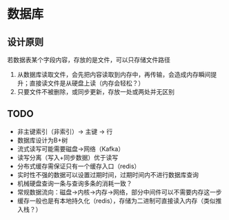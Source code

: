 # 数据库

## 设计原则

若数据表某个字段内容，存放的是文件，可以只存储文件路径

1. 从数据库读取文件，会先把内容读取到内存中，再传输，会造成内存瞬间提升；直接读文件是从硬盘上读（内存会轻松？）
2. 只要文件不被删除，或同步更新，存放一处或两处并无区别

## TODO
- 非主键索引（非索引）→ 主键 → 行
- 数据库设计为B+树
- 流式读写可能需要磁盘→网络（Kafka）
- 读写分离（写入+同步数据）优于读写
- 分布式缓存需保证只有一个缓存入口（redis）
- 实时性不强的数据可以设置过期时间，过期时间内不进行数据库查询
- 机械硬盘查询一条与查询多条的消耗一致？
- 常规数据流向：磁盘→内核→内存→网络，部分中间件可以不需要内存这一步
- 缓存一般也是有本地持久化（redis），存储为二进制可直接读入内存（类似推入栈？）